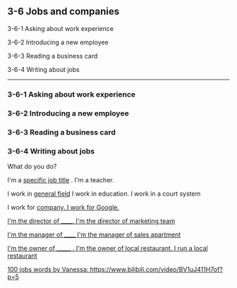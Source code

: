 ## 3-6 Jobs and companies

3-6-1 Asking about work experience

3-6-2 Introducing a new employee

3-6-3 Reading a business card

3-6-4 Writing about jobs

----

### 3-6-1 Asking about work experience

### 3-6-2 Introducing a new employee

### 3-6-3 Reading a business card

### 3-6-4 Writing about jobs



What do you do?

I'm a <u>specific job title</u> . I'm a teacher.  

I work in <u>general field</u>  I work in education.  I work in a court system

I work for <u>company. I work for Google.

I'm the director of ____.    I'm the director of marketing team

I'm the manager of ____  I'm the manager of sales apartment

I'm the owner of _____ .   I'm the owner of local restaurant.  I run a  local restaurant



100 jobs words by Vanessa: https://www.bilibili.com/video/BV1uJ411H7of?p=5